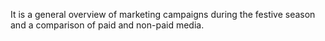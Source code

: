 It is a general overview of marketing campaigns during the festive season and a comparison of paid and non-paid media.
